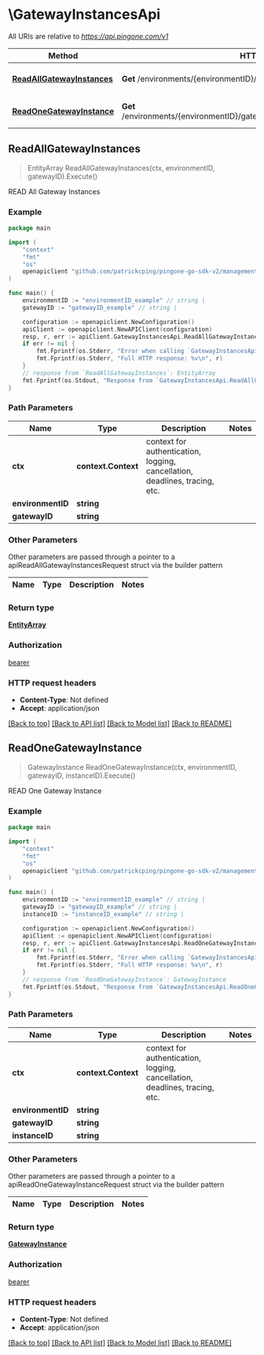 # \GatewayInstancesApi

All URIs are relative to *https://api.pingone.com/v1*

Method | HTTP request | Description
------------- | ------------- | -------------
[**ReadAllGatewayInstances**](GatewayInstancesApi.md#ReadAllGatewayInstances) | **Get** /environments/{environmentID}/gateways/{gatewayID}/instances | READ All Gateway Instances
[**ReadOneGatewayInstance**](GatewayInstancesApi.md#ReadOneGatewayInstance) | **Get** /environments/{environmentID}/gateways/{gatewayID}/instances/{instanceID} | READ One Gateway Instance



## ReadAllGatewayInstances

> EntityArray ReadAllGatewayInstances(ctx, environmentID, gatewayID).Execute()

READ All Gateway Instances

### Example

```go
package main

import (
    "context"
    "fmt"
    "os"
    openapiclient "github.com/patrickcping/pingone-go-sdk-v2/management"
)

func main() {
    environmentID := "environmentID_example" // string | 
    gatewayID := "gatewayID_example" // string | 

    configuration := openapiclient.NewConfiguration()
    apiClient := openapiclient.NewAPIClient(configuration)
    resp, r, err := apiClient.GatewayInstancesApi.ReadAllGatewayInstances(context.Background(), environmentID, gatewayID).Execute()
    if err != nil {
        fmt.Fprintf(os.Stderr, "Error when calling `GatewayInstancesApi.ReadAllGatewayInstances``: %v\n", err)
        fmt.Fprintf(os.Stderr, "Full HTTP response: %v\n", r)
    }
    // response from `ReadAllGatewayInstances`: EntityArray
    fmt.Fprintf(os.Stdout, "Response from `GatewayInstancesApi.ReadAllGatewayInstances`: %v\n", resp)
}
```

### Path Parameters


Name | Type | Description  | Notes
------------- | ------------- | ------------- | -------------
**ctx** | **context.Context** | context for authentication, logging, cancellation, deadlines, tracing, etc.
**environmentID** | **string** |  | 
**gatewayID** | **string** |  | 

### Other Parameters

Other parameters are passed through a pointer to a apiReadAllGatewayInstancesRequest struct via the builder pattern


Name | Type | Description  | Notes
------------- | ------------- | ------------- | -------------



### Return type

[**EntityArray**](EntityArray.md)

### Authorization

[bearer](../README.md#bearer)

### HTTP request headers

- **Content-Type**: Not defined
- **Accept**: application/json

[[Back to top]](#) [[Back to API list]](../README.md#documentation-for-api-endpoints)
[[Back to Model list]](../README.md#documentation-for-models)
[[Back to README]](../README.md)


## ReadOneGatewayInstance

> GatewayInstance ReadOneGatewayInstance(ctx, environmentID, gatewayID, instanceID).Execute()

READ One Gateway Instance

### Example

```go
package main

import (
    "context"
    "fmt"
    "os"
    openapiclient "github.com/patrickcping/pingone-go-sdk-v2/management"
)

func main() {
    environmentID := "environmentID_example" // string | 
    gatewayID := "gatewayID_example" // string | 
    instanceID := "instanceID_example" // string | 

    configuration := openapiclient.NewConfiguration()
    apiClient := openapiclient.NewAPIClient(configuration)
    resp, r, err := apiClient.GatewayInstancesApi.ReadOneGatewayInstance(context.Background(), environmentID, gatewayID, instanceID).Execute()
    if err != nil {
        fmt.Fprintf(os.Stderr, "Error when calling `GatewayInstancesApi.ReadOneGatewayInstance``: %v\n", err)
        fmt.Fprintf(os.Stderr, "Full HTTP response: %v\n", r)
    }
    // response from `ReadOneGatewayInstance`: GatewayInstance
    fmt.Fprintf(os.Stdout, "Response from `GatewayInstancesApi.ReadOneGatewayInstance`: %v\n", resp)
}
```

### Path Parameters


Name | Type | Description  | Notes
------------- | ------------- | ------------- | -------------
**ctx** | **context.Context** | context for authentication, logging, cancellation, deadlines, tracing, etc.
**environmentID** | **string** |  | 
**gatewayID** | **string** |  | 
**instanceID** | **string** |  | 

### Other Parameters

Other parameters are passed through a pointer to a apiReadOneGatewayInstanceRequest struct via the builder pattern


Name | Type | Description  | Notes
------------- | ------------- | ------------- | -------------




### Return type

[**GatewayInstance**](GatewayInstance.md)

### Authorization

[bearer](../README.md#bearer)

### HTTP request headers

- **Content-Type**: Not defined
- **Accept**: application/json

[[Back to top]](#) [[Back to API list]](../README.md#documentation-for-api-endpoints)
[[Back to Model list]](../README.md#documentation-for-models)
[[Back to README]](../README.md)

